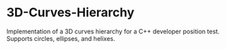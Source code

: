 # 3D-Curves-Hierarchy
Implementation of a 3D curves hierarchy for a C++ developer position test. Supports circles, ellipses, and helixes.
